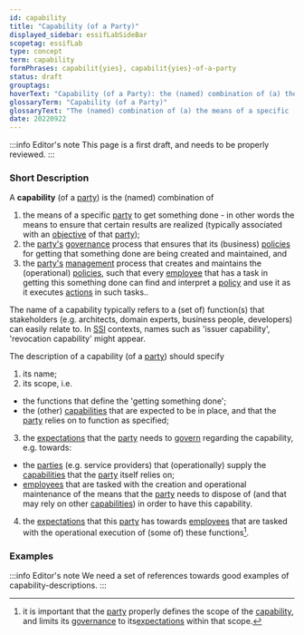 ```yaml
---
id: capability
title: "Capability (of a Party)"
displayed_sidebar: essifLabSideBar
scopetag: essifLab
type: concept
term: capability
formPhrases: capabilit{yies}, capabilit{yies}-of-a-party
status: draft
grouptags:
hoverText: "Capability (of a Party): the (named) combination of (a) the Party's means to get something done, (b) the Party's Governance process that that ensures that its (business) Policies for getting that something done are being created and maintained, and (c) the Party's Management process that creates and maintains the (operational) Policies, such that every Employee that has a task in getting this something done can find and interpret a Policy and use it as it executes Actions in such tasks."
glossaryTerm: "Capability (of a Party)"
glossaryText: "The (named) combination of (a) the means of a specific [party](@) to get something done, (b) the [party](@) [governance](@) process that ensures that its (business) [policies](@) for getting that something done are being created and maintained, and (c) the [party](@) [management](@) process that creates and maintains the (operational) [policies](@), such that every [employee](@) that has a task in getting this something done can find and interpret a [policy](@) and use it as it executes [action](@) in such tasks."
date: 20220922
---
```


:::info Editor's note
This page is a first draft, and needs to be properly reviewed.
:::
### Short Description

A **capability** (of a [party](@)) is the (named) combination of
1. the means of a specific [party](@) to get something done - in other words the means to ensure that certain results are realized (typically associated with an [objective](@) of that [party](@));
2. the [party's](@) [governance](@) process that ensures that its (business) [policies](@) for getting that something done are being created and maintained, and
3. the [party's](@) [management](@) process that creates and maintains the (operational) [policies](@), such that every [employee](@) that has a task in getting this something done can find and interpret a [policy](@) and use it as it executes [actions](@) in such tasks..

The name of a capability typically refers to a (set of) function(s) that stakeholders (e.g. architects, domain experts, business people, developers) can easily relate to. In [SSI](self-sovereign-identity@) contexts, names such as 'issuer capability', 'revocation capability' might appear.

The description of a capability (of a [party](@)) should specify
1. its name;
2. its scope, i.e.
  - the functions that define the 'getting something done';
  - the (other) [capabilities](@) that are expected to be in place, and that the [party](@) relies on to function as specified;
3. the [expectations](@) that the [party](@) needs to [govern](governance@) regarding the capability, e.g. towards:
  - the [parties](@) (e.g. service providers) that (operationally) supply the [capabilities](@) that the [party](@) itself relies on;
  - [employees](@) that are tasked with the creation and operational maintenance of the means that the [party](@) needs to dispose of (and that may rely on other [capabilities](@)) in order to have this capability.
4. the [expectations](@) that this [party](@) has towards [employees](@) that are tasked with the operational execution of (some of) these functions[^1].

[^1]: it is important that the [party](@) properly defines the scope of the [capability](@), and limits its [governance](@) to its[expectations](@) within that scope.

### Examples

:::info Editor's note
We need a set of references towards good examples of capability-descriptions.
:::